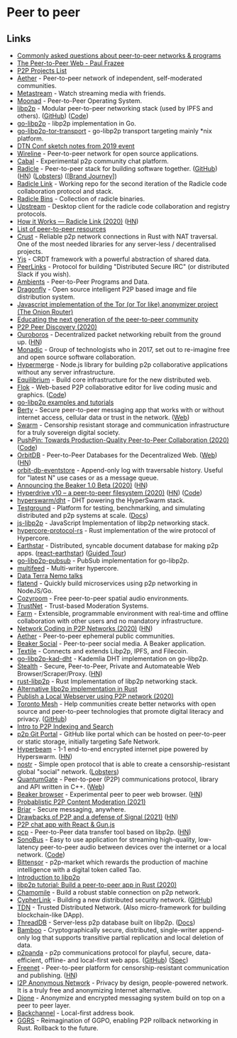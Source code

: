 # Peer to peer

## Links

- [Commonly asked questions about peer-to-peer networks & programs](https://github.com/noffle/p2p-faq/)
- [The Peer-to-Peer Web - Paul Frazee](https://www.youtube.com/watch?v=-ep0ZIe6i10)
- [P2P Projects List](https://github.com/moshest/p2p-index)
- [Aether](https://github.com/nehbit/aether) - Peer-to-peer network of independent, self-moderated communities.
- [Metastream](https://github.com/samuelmaddock/metastream) - Watch streaming media with friends.
- [Moonad](https://github.com/moonad/Whitepaper) - Peer-to-Peer Operating System.
- [libp2p](https://libp2p.io/) - Modular peer-to-peer networking stack (used by IPFS and others). ([GitHub](https://github.com/libp2p)) ([Code](https://github.com/libp2p/libp2p))
- [go-libp2p](https://github.com/libp2p/go-libp2p) - libp2p implementation in Go.
- [go-libp2p-tor-transport](https://github.com/berty/go-libp2p-tor-transport) - go-libp2p transport targeting mainly \*nix platform.
- [DTN Conf sketch notes from 2019 event](https://twitter.com/_lrlna/status/1129361644134567936)
- [Wireline](https://www.wireline.io/#about) - Peer-to-peer network for open source applications.
- [Cabal](https://cabal.chat/) - Experimental p2p community chat platform.
- [Radicle](https://radicle.xyz/) - Peer-to-peer stack for building software together. ([GitHub](https://github.com/radicle-dev)) ([HN](https://news.ycombinator.com/item?id=25313010)) ([Lobsters](https://lobste.rs/s/6tbq79/radicle_peer_peer_stack_for_code)) ([[Brand Journey](https://twitter.com/brandonhaslegs/status/1334207549273419777)])
- [Radicle Link](https://github.com/radicle-dev/radicle-link) - Working repo for the second iteration of the Radicle code collaboration protocol and stack.
- [Radicle Bins](https://github.com/radicle-dev/radicle-bins) - Collection of radicle binaries.
- [Upstream](https://github.com/radicle-dev/radicle-upstream) - Desktop client for the radicle code collaboration and registry protocols.
- [How it Works — Radicle Link (2020)](https://radicle.xyz/radicle-link.html) ([HN](https://news.ycombinator.com/item?id=24382589))
- [List of peer-to-peer resources](https://github.com/kgryte/awesome-peer-to-peer)
- [Crust](https://github.com/maidsafe/crust) - Reliable p2p network connections in Rust with NAT traversal. One of the most needed libraries for any server-less / decentralised projects.
- [Yjs](https://github.com/yjs/yjs) - CRDT framework with a powerful abstraction of shared data.
- [PeerLinks](https://github.com/peerlinks/peerlinks) - Protocol for building "Distributed Secure IRC" (or distributed Slack if you wish).
- [Ambients](https://github.com/aphelionz/ambients) - Peer-to-Peer Programs and Data.
- [Dragonfly](https://github.com/dragonflyoss/Dragonfly) - Open source intelligent P2P based image and file distribution system.
- [Javascript implementation of the Tor (or Tor like) anonymizer project (The Onion Router)](https://github.com/Ayms/node-Tor)
- [Educating the next generation of the peer-to-peer community](https://accessp2p.xyz/)
- [P2P Peer Discovery (2020)](https://jsantell.com/p2p-peer-discovery)
- [Ouroboros](https://ouroboros.rocks/) - Decentralized packet networking rebuilt from the ground up. ([HN](https://news.ycombinator.com/item?id=22052416))
- [Monadic](https://monadic.xyz/) - Group of technologists who in 2017, set out to re-imagine free and open source software collaboration.
- [Hypermerge](https://github.com/automerge/hypermerge) - Node.js library for building p2p collaborative applications without any server infrastructure.
- [Equilibrium](https://equilibrium.co/) - Build core infrastructure for the new distributed web.
- [Flok](https://munshkr.github.io/flok/) - Web-based P2P collaborative editor for live coding music and graphics. ([Code](https://github.com/munshkr/flok))
- [go-libp2p examples and tutorials](https://github.com/libp2p/go-libp2p-examples)
- [Berty](https://github.com/berty/berty) - Secure peer-to-peer messaging app that works with or without internet access, cellular data or trust in the network. ([Web](https://berty.tech/))
- [Swarm](https://github.com/ethersphere/swarm) - Censorship resistant storage and communication infrastructure for a truly sovereign digital society.
- [PushPin: Towards Production-Quality Peer-to-Peer Collaboration (2020)](https://martin.kleppmann.com/papers/pushpin-papoc20.pdf) ([Code](https://github.com/ept/pushpin-papoc))
- [OrbitDB](https://github.com/orbitdb/orbit-db) - Peer-to-Peer Databases for the Decentralized Web. ([Web](https://orbitdb.org/)) ([HN](https://news.ycombinator.com/item?id=26310094))
- [orbit-db-eventstore](https://github.com/orbitdb/orbit-db-eventstore) - Append-only log with traversable history. Useful for "latest N" use cases or as a message queue.
- [Announcing the Beaker 1.0 Beta (2020)](https://beakerbrowser.com/2020/05/14/beaker-1-0-beta.html) ([HN](https://news.ycombinator.com/item?id=23182775))
- [Hyperdrive v10 – a peer-to-peer filesystem (2020)](https://blog.hypercore-protocol.org/posts/announcing-hyperdrive-10/) ([HN](https://news.ycombinator.com/item?id=23180572)) ([Code](https://github.com/hypercore-protocol/hyperdrive))
- [hyperswarm/dht](https://github.com/hyperswarm/dht) - DHT powering the HyperSwarm stack.
- [Testground](https://github.com/testground/testground) - Platform for testing, benchmarking, and simulating distributed and p2p systems at scale. ([Docs](https://docs.testground.ai/))
- [js-libp2p](https://github.com/libp2p/js-libp2p) - JavaScript Implementation of libp2p networking stack.
- [hypercore-protocol-rs](https://github.com/Frando/hypercore-protocol-rs) - Rust implementation of the wire protocol of Hypercore.
- [Earthstar](https://github.com/earthstar-project/earthstar) - Distributed, syncable document database for making p2p apps. ([react-earthstar](https://github.com/earthstar-project/react-earthstar)) ([Guided Tour](https://github.com/earthstar-project/earthstar/blob/master/docs/tour.md))
- [go-libp2p-pubsub](https://github.com/libp2p/go-libp2p-pubsub) - PubSub implementation for go-libp2p.
- [multifeed](https://github.com/kappa-db/multifeed) - Multi-writer hypercore.
- [Data Terra Nemo talks](https://www.youtube.com/channel/UCp-7zAsouqg4LP4xULhYhcg/videos)
- [flatend](https://github.com/lithdew/flatend) - Quickly build microservices using p2p networking in NodeJS/Go.
- [Cozyroom](https://cozyroom.xyz/) - Free peer-to-peer spatial audio environments.
- [TrustNet](https://cblgh.org/articles/trustnet.html) - Trust-based Moderation Systems.
- [Farm](https://github.com/inkandswitch/farm) - Extensible, programmable environment with real-time and offline collaboration with other users and no mandatory infrastructure.
- [Network Coding in P2P Networks (2020)](https://adlrocha.substack.com/p/adlrocha-network-coding-in-p2p-networks) ([HN](https://news.ycombinator.com/item?id=24250739))
- [Aether](https://getaether.net/) - Peer-to-peer ephemeral public communities.
- [Beaker Social](https://github.com/beakerbrowser/social) - Peer-to-peer social media. A Beaker application.
- [Textile](https://github.com/textileio/textile) - Connects and extends Libp2p, IPFS, and Filecoin.
- [go-libp2p-kad-dht](https://github.com/libp2p/go-libp2p-kad-dht) - Kademlia DHT implementation on go-libp2p.
- [Stealth](https://github.com/tholian-network/stealth) - Secure, Peer-to-Peer, Private and Automateable Web Browser/Scraper/Proxy. ([HN](https://news.ycombinator.com/item?id=24816376))
- [rust-libp2p](https://github.com/libp2p/rust-libp2p) - Rust Implementation of libp2p networking stack.
- [Alternative libp2p implementation in Rust](https://github.com/netwarps/libp2p-rs)
- [Publish a Local Webserver using P2P network (2020)](https://support.diode.io/article/ss32engxlq)
- [Toronto Mesh](https://tomesh.net/) - Help communities create better networks with open source and peer-to-peer technologies that promote digital literacy and privacy. ([GitHub](https://github.com/tomeshnet))
- [Intro to P2P Indexing and Search](https://github.com/hypercore-protocol/p2p-indexing-and-search)
- [p2p Git Portal](https://github.com/happybeing/p2p-git-portal-poc) - GitHub like portal which can be hosted on peer-to-peer or static storage, initially targeting Safe Network.
- [Hyperbeam](https://github.com/mafintosh/hyperbeam) - 1-1 end-to-end encrypted internet pipe powered by Hyperswarm. ([HN](https://news.ycombinator.com/item?id=25407174))
- [nostr](https://github.com/fiatjaf/nostr) - Simple open protocol that is able to create a censorship-resistant global "social" network. ([Lobsters](https://lobste.rs/s/bxguql/nostr_notes_other_stuff_transmitted_by))
- [QuantumGate](https://github.com/kareldonk/QuantumGate) - Peer-to-peer (P2P) communications protocol, library and API written in C++. ([Web](http://www.quantumgate.org/))
- [Beaker browser](https://beakerbrowser.com/) - Experimental peer to peer web browser. ([HN](https://news.ycombinator.com/item?id=25753908))
- [Probablistic P2P Content Moderation (2021)](https://generativist.falsifiable.com/metaverse/probablistic-p2p-content-moderation)
- [Briar](https://briarproject.org/) - Secure messaging, anywhere.
- [Drawbacks of P2P and a defense of Signal (2021)](https://changelog.complete.org/archives/10216-the-hidden-drawbacks-of-p2p-and-a-defense-of-signal) ([HN](https://news.ycombinator.com/item?id=25976439))
- [P2P chat app with React & Gun.js](https://github.com/dabit3/react-p2p-messaging)
- [pcp](https://github.com/dennis-tra/pcp) - Peer-to-Peer data transfer tool based on libp2p. ([HN](https://news.ycombinator.com/item?id=26124236))
- [SonoBus](https://sonobus.net/) - Easy to use application for streaming high-quality, low-latency peer-to-peer audio between devices over the internet or a local network. ([Code](https://github.com/essej/sonobus))
- [Bittensor](https://github.com/opentensor/bittensor) - p2p-market which rewards the production of machine intelligence with a digital token called Tao.
- [Introduction to libp2p](https://proto.school/introduction-to-libp2p)
- [libp2p tutorial: Build a peer-to-peer app in Rust (2020)](https://blog.logrocket.com/libp2p-tutorial-build-a-peer-to-peer-app-in-rust/)
- [Chamomile](https://github.com/cypherlink/chamomile) - Build a robust stable connection on p2p network.
- [CypherLink](https://cypherlink.io/) - Building a new distributed security network. ([GitHub](https://github.com/cypherlink))
- [TDN](https://github.com/cypherlink/TDN) - Trusted Distributed Network. (Also micro-framework for building blockchain-like DApp).
- [ThreadDB](https://github.com/textileio/go-threads) - Server-less p2p database built on libp2p. ([Docs](https://docs.textile.io/threads/))
- [Bamboo](https://github.com/AljoschaMeyer/bamboo) - Cryptographically secure, distributed, single-writer append-only log that supports transitive partial replication and local deletion of data.
- [p2panda](https://p2panda.org/) - p2p communications protocol for playful, secure, data-efficient, offline- and local-first web apps. ([GitHub](https://github.com/p2panda)) ([Spec](https://github.com/p2panda/design-document))
- [Freenet](https://freenetproject.org/index.html) - Peer-to-peer platform for censorship-resistant communication and publishing. ([HN](https://news.ycombinator.com/item?id=28587220))
- [I2P Anonymous Network](https://geti2p.net/en/) - Privacy by design, people-powered network. It is a truly free and anonymizing Internet alternative.
- [Dione](https://github.com/Dione-Software/dione) - Anonymize and encrypted messaging system build on top on a peer to peer layer.
- [Backchannel](https://github.com/inkandswitch/backchannel) - Local-first address book.
- [GGRS](https://github.com/gschup/ggrs) - Reimagination of GGPO, enabling P2P rollback networking in Rust. Rollback to the future.
